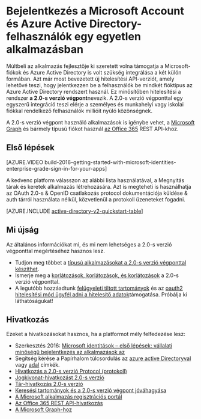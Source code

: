 <properties
    pageTitle="2.0-s verzió végpont áttekintése |} Microsoft Azure"
    description="A Microsoft-Account és Azure Active Directory is bejelentkezési alkalmazásfejlesztésről bemutatása."
    services="active-directory"
    documentationCenter=""
    authors="dstrockis"
    manager="mbaldwin"
    editor=""/>

<tags
    ms.service="active-directory"
    ms.workload="identity"
    ms.tgt_pltfrm="na"
    ms.devlang="na"
    ms.topic="article"
    ms.date="09/27/2016"
    ms.author="dastrock"/>

# <a name="sign-in-microsoft-account--azure-ad-users-in-a-single-app"></a>Bejelentkezés a Microsoft Account és Azure Active Directory-felhasználók egy egyetlen alkalmazásban

Múltbeli az alkalmazás fejlesztője ki szeretett volna támogatja a Microsoft-fiókok és Azure Active Directory is volt szükség integrálása a két külön formában.  Azt már most bevezetett új hitelesítési API-verziót, amely lehetővé teszi, hogy jelentkezzen be a felhasználók be mindkét fióktípus az Azure Active Directory rendszert használ.  Ez minősítőben hitelesítési a rendszer **a 2.0-s verzió végpont**nevezik.  A 2.0-s verzió végponttal egy egyszerű integráció teszi elérje a személyes és munkahelyi vagy iskolai fiókkal rendelkező felhasználók millióit nyúló közönségnek.

A 2.0-s verzió végpont használó alkalmazások is igénybe vehet, a [Microsoft Graph](https://graph.microsoft.io) és bármely típusú fiókot használ [az Office 365](https://msdn.microsoft.com/office/office365/howto/authenticate-Office-365-APIs-using-v2) REST API-khoz.

<!-- For a quick introduction to the v2.0 endpoint, please view the [Getting Started with Microsoft Identities: Enterprise Grade Sign In For Your Apps](https://azure.microsoft.com/documentation/videos/build-2016-getting-started-with-microsoft-identities-enterprise-grade-sign-in-for-your-apps/) video. -->

## <a name="getting-started"></a>Első lépések
[AZURE.VIDEO build-2016-getting-started-with-microsoft-identities-enterprise-grade-sign-in-for-your-apps]

A kedvenc platform válasszon az alábbi lista használatával, a Megnyitás tárak és keretek alkalmazás létrehozására.  Azt is megteheti is használhatja az OAuth 2.0-s & OpenID csatlakozás protocol dokumentációja küldése & auth tárról használata nélkül, közvetlenül a protokoll üzeneteket fogadni.

<!-- TODO: Finalize this table  -->
[AZURE.INCLUDE [active-directory-v2-quickstart-table](../../includes/active-directory-v2-quickstart-table.md)]

## <a name="whats-new"></a>Mi újság
Az általános információkat mi, és mi nem lehetséges a 2.0-s verzió végponttal megértéséhez hasznos lesz.

- Tudjon meg többet a [típusú alkalmazásokat a 2.0-s verzió végponttal készíthet](active-directory-v2-flows.md).
- Ismerje meg a [korlátozások, korlátozások, és korlátozások](active-directory-v2-limitations.md) a 2.0-s verzió végponttal.
- A legutóbb hozzáadtunk [felügyeleti tiltott tartományok](active-directory-v2-scopes.md) és az [oauth2 hitelesítési mód ügyfél adni a hitelesítő adatok](active-directory-v2-protocols-oauth-client-creds.md)támogatása.  Próbálja ki láthatóságukat!

## <a name="reference"></a>Hivatkozás
Ezeket a hivatkozásokat hasznos, ha a platformot mély felfedezése lesz:

- Szerkesztés 2016: [Microsoft identitások – első lépések: vállalati minőségű bejelentkezés az alkalmazások az](https://azure.microsoft.com/documentation/videos/build-2016-getting-started-with-microsoft-identities-enterprise-grade-sign-in-for-your-apps/)
- Segítség kérése a Papírhalom túlcsordulás az [azure active Directoryval](http://stackoverflow.com/questions/tagged/azure-active-directory) vagy [adal](http://stackoverflow.com/questions/tagged/adal) címkék.
- [Hivatkozás a 2.0-s verzió Protocol (protokoll)](active-directory-v2-protocols.md)
- [Jogkivonat-hivatkozást 2.0-s verzió](active-directory-v2-tokens.md)
- [Tár-hivatkozás 2.0-s verzió](active-directory-v2-libraries.md)
- [Keresési tartományok és a 2.0-s verzió végpont jóváhagyása](active-directory-v2-scopes.md)
- [A Microsoft alkalmazás regisztrációs portál](https://apps.dev.microsoft.com/?referrer=https://azure.microsoft.com/documentation/articles&deeplink=/appList)
- [Az Office 365 REST API-hivatkozás](https://msdn.microsoft.com/office/office365/howto/authenticate-Office-365-APIs-using-v2)
- [A Microsoft Graph-hoz](https://graph.microsoft.io)